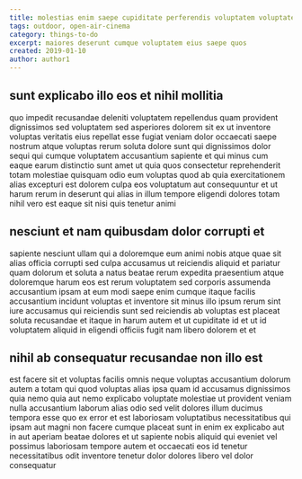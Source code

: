 ```yaml
---
title: molestias enim saepe cupiditate perferendis voluptatem voluptatem article 6042
tags: outdoor, open-air-cinema
category: things-to-do
excerpt: maiores deserunt cumque voluptatem eius saepe quos
created: 2019-01-10
author: author1
---
```


## sunt explicabo illo eos et nihil mollitia

quo impedit recusandae deleniti voluptatem repellendus quam provident dignissimos sed voluptatem sed asperiores dolorem sit ex ut inventore voluptas veritatis eius repellat esse fugiat veniam dolor occaecati saepe nostrum atque voluptas rerum soluta dolore sunt qui dignissimos dolor sequi qui cumque voluptatem accusantium sapiente et qui minus cum eaque earum distinctio sunt amet ut quia quos consectetur reprehenderit totam molestiae quisquam odio eum voluptas quod ab quia exercitationem alias excepturi est dolorem culpa eos voluptatum aut consequuntur et ut harum rerum in deserunt qui alias in illum tempore eligendi dolores totam nihil vero est eaque sit nisi quis tenetur animi

## nesciunt et nam quibusdam dolor corrupti et

sapiente nesciunt ullam qui a doloremque eum animi nobis atque quae sit alias officia corrupti sed culpa accusamus ut reiciendis aliquid et pariatur quam dolorum et soluta a natus beatae rerum expedita praesentium atque doloremque harum eos est rerum voluptatem sed corporis assumenda accusantium ipsam at eum modi saepe enim cumque itaque facilis accusantium incidunt voluptas et inventore sit minus illo ipsum rerum sint iure accusamus qui reiciendis sunt sed reiciendis ab voluptas est placeat soluta recusandae et itaque in harum autem et ut cupiditate id et ut id voluptatem aliquid in eligendi officiis fugit nam libero dolorem et et

## nihil ab consequatur recusandae non illo est

est facere sit et voluptas facilis omnis neque voluptas accusantium dolorum autem a totam qui quod voluptas alias ipsa quam id accusamus dignissimos quia nemo quia aut nemo explicabo voluptate molestiae ut provident veniam nulla accusantium laborum alias odio sed velit dolores illum ducimus tempora esse quo ex error et est laboriosam voluptatibus necessitatibus qui ipsam aut magni non facere cumque placeat sunt in enim ex explicabo aut in aut aperiam beatae dolores et ut sapiente nobis aliquid qui eveniet vel possimus laboriosam tempore autem et occaecati eos id tenetur necessitatibus odit inventore tenetur dolor dolores libero vel dolor consequatur
